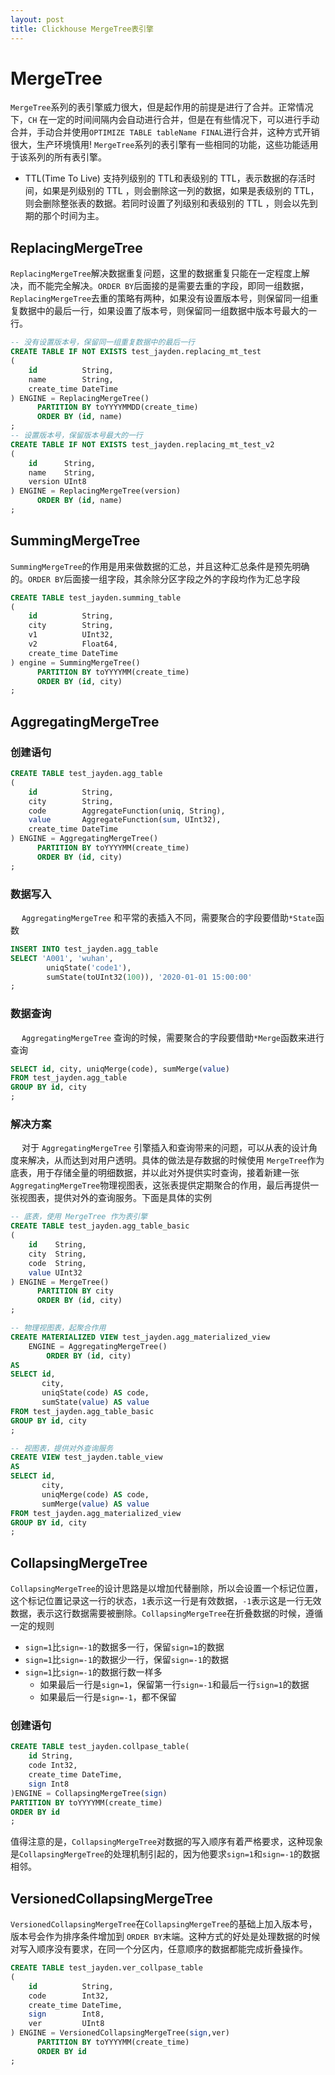 ```yaml
---
layout: post
title: Clickhouse MergeTree表引擎
---
```

# MergeTree
```MergeTree```系列的表引擎威力很大，但是起作用的前提是进行了合并。正常情况下，```CH``` 在一定的时间间隔内会自动进行合并，但是在有些情况下，可以进行手动合并，手动合并使用```OPTIMIZE TABLE tableName FINAL```进行合并，这种方式开销很大，生产环境慎用! ```MergeTree```系列的表引擎有一些相同的功能，这些功能适用于该系列的所有表引擎。

- TTL(Time To Live)
    支持列级别的 TTL和表级别的 TTL，表示数据的存活时间，如果是列级别的 TTL ，则会删除这一列的数据，如果是表级别的 TTL，则会删除整张表的数据。若同时设置了列级别和表级别的 TTL ，则会以先到期的那个时间为主。

## ReplacingMergeTree
```ReplacingMergeTree```解决数据重复问题，这里的数据重复只能在一定程度上解决，而不能完全解决。```ORDER BY```后面接的是需要去重的字段，即同一组数据，```ReplacingMergeTree```去重的策略有两种，如果没有设置版本号，则保留同一组重复数据中的最后一行，如果设置了版本号，则保留同一组数据中版本号最大的一行。
```sql
-- 没有设置版本号，保留同一组重复数据中的最后一行
CREATE TABLE IF NOT EXISTS test_jayden.replacing_mt_test
(
    id          String,
    name        String,
    create_time DateTime
) ENGINE = ReplacingMergeTree()
      PARTITION BY toYYYYMMDD(create_time)
      ORDER BY (id, name)
;
-- 设置版本号，保留版本号最大的一行
CREATE TABLE IF NOT EXISTS test_jayden.replacing_mt_test_v2
(
    id      String,
    name    String,
    version UInt8
) ENGINE = ReplacingMergeTree(version)
      ORDER BY (id, name)
;
```
## SummingMergeTree
```SummingMergeTree```的作用是用来做数据的汇总，并且这种汇总条件是预先明确的。```ORDER BY```后面接一组字段，其余除分区字段之外的字段均作为汇总字段
```sql
CREATE TABLE test_jayden.summing_table
(
    id          String,
    city        String,
    v1          UInt32,
    v2          Float64,
    create_time DateTime
) engine = SummingMergeTree()
      PARTITION BY toYYYYMM(create_time)
      ORDER BY (id, city)
;
```
## AggregatingMergeTree
###  创建语句
```sql
CREATE TABLE test_jayden.agg_table
(
    id          String,
    city        String,
    code        AggregateFunction(uniq, String),
    value       AggregateFunction(sum, UInt32),
    create_time DateTime
) ENGINE = AggregatingMergeTree()
      PARTITION BY toYYYYMM(create_time)
      ORDER BY (id, city)
;
```

###  数据写入
&emsp; ```AggregatingMergeTree``` 和平常的表插入不同，需要聚合的字段要借助```*State```函数
```sql
INSERT INTO test_jayden.agg_table
SELECT 'A001', 'wuhan', 
        uniqState('code1'), 
        sumState(toUInt32(100)), '2020-01-01 15:00:00'
;
```

###  数据查询
&emsp; ```AggregatingMergeTree``` 查询的时候，需要聚合的字段要借助```*Merge```函数来进行查询
```sql
SELECT id, city, uniqMerge(code), sumMerge(value)
FROM test_jayden.agg_table
GROUP BY id, city
;
```

###  解决方案
&emsp; 对于 ```AggregatingMergeTree``` 引擎插入和查询带来的问题，可以从表的设计角度来解决，从而达到对用户透明。具体的做法是存数据的时候使用 ```MergeTree```作为底表，用于存储全量的明细数据，并以此对外提供实时查询，接着新建一张 ```AggregatingMergeTree```物理视图表，这张表提供定期聚合的作用，最后再提供一张视图表，提供对外的查询服务。下面是具体的实例
```sql
-- 底表，使用 MergeTree 作为表引擎
CREATE TABLE test_jayden.agg_table_basic
(
    id    String,
    city  String,
    code  String,
    value UInt32
) ENGINE = MergeTree()
      PARTITION BY city
      ORDER BY (id, city)
;

-- 物理视图表，起聚合作用
CREATE MATERIALIZED VIEW test_jayden.agg_materialized_view
    ENGINE = AggregatingMergeTree()
        ORDER BY (id, city)
AS
SELECT id,
       city,
       uniqState(code) AS code,
       sumState(value) AS value
FROM test_jayden.agg_table_basic
GROUP BY id, city
;

-- 视图表，提供对外查询服务
CREATE VIEW test_jayden.table_view
AS
SELECT id,
       city,
       uniqMerge(code) AS code,
       sumMerge(value) AS value
FROM test_jayden.agg_materialized_view
GROUP BY id, city
;
```

## CollapsingMergeTree 
```CollapsingMergeTree```的设计思路是以增加代替删除，所以会设置一个标记位置，这个标记位置记录这一行的状态，```1```表示这一行是有效数据，```-1```表示这是一行无效数据，表示这行数据需要被删除。```CollapsingMergeTree```在折叠数据的时候，遵循一定的规则
- ```sign=1```比```sign=-1```的数据多一行，保留```sign=1```的数据
- ```sign=1```比```sign=-1```的数据少一行，保留```sign=-1```的数据
-  ```sign=1```比```sign=-1```的数据行数一样多
    - 如果最后一行是```sign=1```，保留第一行```sign=-1```和最后一行```sign=1```的数据
    - 如果最后一行是```sign=-1```，都不保留

###  创建语句
```sql
CREATE TABLE test_jayden.collpase_table(
    id String,
    code Int32,
    create_time DateTime,
    sign Int8
)ENGINE = CollapsingMergeTree(sign)
PARTITION BY toYYYYMM(create_time)
ORDER BY id
;
```
值得注意的是，```CollapsingMergeTree```对数据的写入顺序有着严格要求，这种现象是```CollapsingMergeTree```的处理机制引起的，因为他要求```sign=1```和```sign=-1```的数据相邻。

## VersionedCollapsingMergeTree
```VersionedCollapsingMergeTree```在```CollapsingMergeTree```的基础上加入版本号，版本号会作为排序条件增加到 ```ORDER BY```末端。这种方式的好处是处理数据的时候对写入顺序没有要求，在同一个分区内，任意顺序的数据都能完成折叠操作。
```sql
CREATE TABLE test_jayden.ver_collpase_table
(
    id          String,
    code        Int32,
    create_time DateTime,
    sign        Int8,
    ver         UInt8
) ENGINE = VersionedCollapsingMergeTree(sign,ver)
      PARTITION BY toYYYYMM(create_time)
      ORDER BY id
;
```
